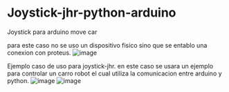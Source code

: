 # Joystick-jhr-python-arduino
Joystick para arduino move car

para este caso no se uso un dispositivo fisico sino que se entablo una conexion con proteus.
![image](https://user-images.githubusercontent.com/66834393/202835565-ac6801e3-f385-4ef4-a9e7-e1d8790157eb.png)



Ejemplo caso de uso para joystick-jhr.
en este caso se usara un ejemplo para controlar un carro robot el cual utiliza la comunicacion entre arduino y python. 
![image](https://user-images.githubusercontent.com/66834393/202563099-a49f253e-c282-4533-885b-b1c6c3d02ae0.png)
![image](https://user-images.githubusercontent.com/66834393/202563143-2e53c69c-0731-43b1-b45d-b6c208168c44.png)
